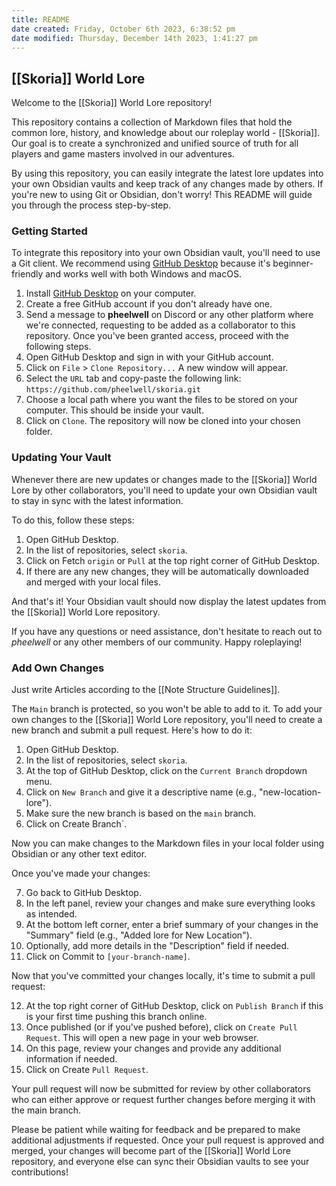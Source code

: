 ```yaml
---
title: README
date created: Friday, October 6th 2023, 6:38:52 pm
date modified: Thursday, December 14th 2023, 1:41:27 pm
---
```

## [[Skoria]] World Lore

Welcome to the [[Skoria]] World Lore repository!

This repository contains a collection of Markdown files that hold the common lore, history, and knowledge about our roleplay world - [[Skoria]]. Our goal is to create a synchronized and unified source of truth for all players and game masters involved in our adventures.

By using this repository, you can easily integrate the latest lore updates into your own Obsidian vaults and keep track of any changes made by others. If you're new to using Git or Obsidian, don't worry! This README will guide you through the process step-by-step.

### Getting Started

To integrate this repository into your own Obsidian vault, you'll need to use a Git client. We recommend using [GitHub Desktop](https://desktop.github.com/) because it's beginner-friendly and works well with both Windows and macOS.

1. Install [GitHub Desktop](https://desktop.github.com/) on your computer.
2. Create a free GitHub account if you don't already have one.
3. Send a message to **pheelwell** on Discord or any other platform where we're connected, requesting to be added as a collaborator to this repository. Once you've been granted access, proceed with the following steps.
4. Open GitHub Desktop and sign in with your GitHub account.
5. Click on `File` > `Clone Repository...` A new window will appear.
6. Select the `URL` tab and copy-paste the following link: `https://github.com/pheelwell/skoria.git`
7. Choose a local path where you want the files to be stored on your computer. This should be inside your vault.
8. Click on `Clone`. The repository will now be cloned into your chosen folder.

### Updating Your Vault

Whenever there are new updates or changes made to the [[Skoria]] World Lore by other collaborators, you'll need to update your own Obsidian vault to stay in sync with the latest information.

To do this, follow these steps:

1. Open GitHub Desktop.
2. In the list of repositories, select `skoria`.
3. Click on Fetch `origin` or `Pull` at the top right corner of GitHub Desktop.
4. If there are any new changes, they will be automatically downloaded and merged with your local files.

And that's it! Your Obsidian vault should now display the latest updates from the [[Skoria]] World Lore repository.

If you have any questions or need assistance, don't hesitate to reach out to *pheelwell* or any other members of our community. Happy roleplaying!

### Add Own Changes

Just write Articles according to the [[Note Structure Guidelines]].

The `Main` branch is protected, so you won't be able to add to it. To add your own changes to the [[Skoria]] World Lore repository, you'll need to create a new branch and submit a pull request. Here's how to do it:

1. Open GitHub Desktop.
2. In the list of repositories, select `skoria`.
3. At the top of GitHub Desktop, click on the `Current Branch` dropdown menu.
4. Click on `New Branch` and give it a descriptive name (e.g., "new-location-lore").
5. Make sure the new branch is based on the `main` branch.
6. Click on Create Branch`.

Now you can make changes to the Markdown files in your local folder using Obsidian or any other text editor.

Once you've made your changes:

7. Go back to GitHub Desktop.
8. In the left panel, review your changes and make sure everything looks as intended.
9. At the bottom left corner, enter a brief summary of your changes in the "Summary" field (e.g., "Added lore for New Location").
10. Optionally, add more details in the "Description" field if needed.
11. Click on Commit to `[your-branch-name]`.

Now that you've committed your changes locally, it's time to submit a pull request:

12. At the top right corner of GitHub Desktop, click on `Publish Branch` if this is your first time pushing this branch online.
13. Once published (or if you've pushed before), click on `Create Pull Request`. This will open a new page in your web browser.
14. On this page, review your changes and provide any additional information if needed.
15. Click on Create `Pull Request`.

Your pull request will now be submitted for review by other collaborators who can either approve or request further changes before merging it with the main branch.

Please be patient while waiting for feedback and be prepared to make additional adjustments if requested. Once your pull request is approved and merged, your changes will become part of the [[Skoria]] World Lore repository, and everyone else can sync their Obsidian vaults to see your contributions!
